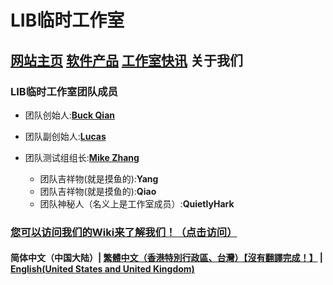 # LIB临时工作室

## **[网站主页](index)** **[软件产品](Software)** **[工作室快讯](News)** **关于我们**

### LIB临时工作室团队成员

- 团队创始人:**[Buck Qian](introduction/member/Buck_Qian)**
- 团队副创始人:**[Lucas](introduction/member/Lucas)**
- 团队测试组组长:**[Mike Zhang](introduction/member/Mike_Zhang)**

  - 团队吉祥物(就是摸鱼的):**Yang**
  - 团队吉祥物(就是摸鱼的):**Qiao**
  - 团队神秘人（名义上是工作室成员）:**QuietlyHark**

### [您可以访问我们的Wiki来了解我们！（点击访问）](/introduction/studio-wiki/wiki-index)

#### 简体中文（中国大陆）| [繁體中文（香港特別行政區、台灣）【沒有翻譯完成！】](tc/About_us) | **[English(United States and United Kingdom)](en/About_us)**
